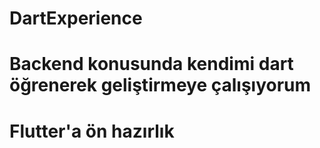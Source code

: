 # DartExperience
# Backend konusunda kendimi dart öğrenerek geliştirmeye çalışıyorum
# Flutter'a ön hazırlık
